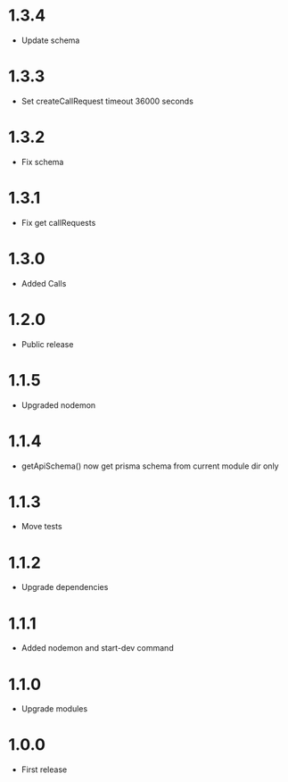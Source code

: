1.3.4
===============================
- Update schema

1.3.3
===============================
- Set createCallRequest timeout 36000 seconds

1.3.2
===============================
- Fix schema

1.3.1
===============================
- Fix get callRequests

1.3.0
===============================
- Added Calls

1.2.0
===============================
- Public release

1.1.5
===============================
- Upgraded nodemon

1.1.4
===============================
- getApiSchema() now get prisma schema from current module dir only

1.1.3
===============================
- Move tests

1.1.2
===============================
- Upgrade dependencies

1.1.1
===============================
- Added nodemon and start-dev command

1.1.0
===============================
- Upgrade modules

1.0.0
===============================
- First release
